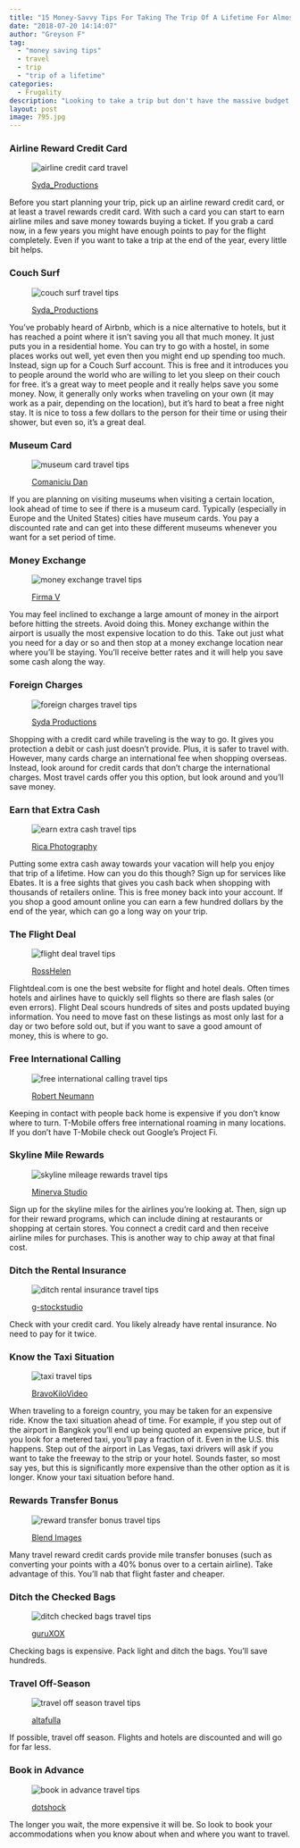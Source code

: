 ```yaml
---
title: "15 Money-Savvy Tips For Taking The Trip Of A Lifetime For Almost Nothing"
date: "2018-07-20 14:14:07"
author: "Greyson F"
tag:
  - "money saving tips"
  - travel
  - trip
  - "trip of a lifetime"
categories:
  - Frugality
description: "Looking to take a trip but don't have the massive budget to do it? Well, there are plenty of options available to cut the cost. Here are 15 tips to do so."
layout: post
image: 795.jpg
---
```


### Airline Reward Credit Card

<figure aria-describedby="caption-attachment-4547" class="wp-caption alignnone" id="attachment_4547" style="width: 700px">

![airline credit card travel](/posts/469.jpg)<figcaption class="wp-caption-text" id="caption-attachment-4547">[Syda_Productions](http://www.shutterstock.com/pic-209220469/stock-photo-christmas-x-mas-sale-banking-and-travel-concept-smiling-woman-in-red-dress-with-us-dollar.html)</figcaption></figure>

Before you start planning your trip, pick up an airline reward credit card, or at least a travel rewards credit card. With such a card you can start to earn airline miles and save money towards buying a ticket. If you grab a card now, in a few years you might have enough points to pay for the flight completely. Even if you want to take a trip at the end of the year, every little bit helps.

### Couch Surf

<figure aria-describedby="caption-attachment-4548" class="wp-caption alignnone" id="attachment_4548" style="width: 700px">

![couch surf travel tips](/posts/372.jpg)<figcaption class="wp-caption-text" id="caption-attachment-4548">[Syda_Productions](http://www.shutterstock.com/pic-307340372/stock-photo-people-rest-comfort-and-leisure-concept-african-american-young-woman-sleeping-on-sofa-at-home.html)</figcaption></figure>

You’ve probably heard of Airbnb, which is a nice alternative to hotels, but it has reached a point where it isn’t saving you all that much money. It just puts you in a residential home. You can try to go with a hostel, in some places works out well, yet even then you might end up spending too much. Instead, sign up for a Couch Surf account. This is free and it introduces you to people around the world who are willing to let you sleep on their couch for free. it’s a great way to meet people and it really helps save you some money. Now, it generally only works when traveling on your own (it may work as a pair, depending on the location), but it’s hard to beat a free night stay. It is nice to toss a few dollars to the person for their time or using their shower, but even so, it’s a great deal.

### Museum Card

<figure aria-describedby="caption-attachment-4549" class="wp-caption alignnone" id="attachment_4549" style="width: 700px">

![museum card travel tips](/posts/276.jpg)<figcaption class="wp-caption-text" id="caption-attachment-4549">[Comaniciu Dan](https://www.shutterstock.com/image-photo/women-sitting-on-bench-art-gallery-154949276)</figcaption></figure>

If you are planning on visiting museums when visiting a certain location, look ahead of time to see if there is a museum card. Typically (especially in Europe and the United States) cities have museum cards. You pay a discounted rate and can get into these different museums whenever you want for a set period of time.

### Money Exchange

<figure aria-describedby="caption-attachment-4550" class="wp-caption alignnone" id="attachment_4550" style="width: 700px">

![money exchange travel tips](/posts/971.jpg)<figcaption class="wp-caption-text" id="caption-attachment-4550">[Firma V](https://www.shutterstock.com/image-photo/young-woman-man-clothes-shop-over-250571971?src=GEe5vN2fl0TckZqMJ1Ob8g-1-95)

</figcaption></figure>

You may feel inclined to exchange a large amount of money in the airport before hitting the streets. Avoid doing this. Money exchange within the airport is usually the most expensive location to do this. Take out just what you need for a day or so and then stop at a money exchange location near where you’ll be staying. You’ll receive better rates and it will help you save some cash along the way.

### Foreign Charges

<figure aria-describedby="caption-attachment-4551" class="wp-caption alignnone" id="attachment_4551" style="width: 700px">

![foreign charges travel tips](/posts/946.jpg)<figcaption class="wp-caption-text" id="caption-attachment-4551">[Syda Productions](https://www.shutterstock.com/image-photo/people-holidays-tourism-travel-sale-concept-448374946?src=ZZqWrMtdiCQEjFk0_0YMVA-1-1)</figcaption></figure>

Shopping with a credit card while traveling is the way to go. It gives you protection a debit or cash just doesn’t provide. Plus, it is safer to travel with. However, many cards charge an international fee when shopping overseas. Instead, look around for credit cards that don’t charge the international charges. Most travel cards offer you this option, but look around and you’ll save money.

### Earn that Extra Cash

<figure aria-describedby="caption-attachment-4552" class="wp-caption alignnone" id="attachment_4552" style="width: 700px">

![earn extra cash travel tips](/posts/914.jpg)<figcaption class="wp-caption-text" id="caption-attachment-4552">[Rica Photography](https://www.shutterstock.com/image-photo/businessman-communicating-via-internet-isolated-on-146559914?src=Gj5F82QRrA0YrB0kWa9LSQ-1-63)

</figcaption></figure>

Putting some extra cash away towards your vacation will help you enjoy that trip of a lifetime. How can you do this though? Sign up for services like Ebates. It is a free sights that gives you cash back when shopping with thousands of retailers online. This is free money back into your account. If you shop a good amount online you can earn a few hundred dollars by the end of the year, which can go a long way on your trip.

### The Flight Deal

<figure aria-describedby="caption-attachment-4553" class="wp-caption alignnone" id="attachment_4553" style="width: 700px">

![flight deal travel tips](/posts/064.jpg)<figcaption class="wp-caption-text" id="caption-attachment-4553">[RossHelen](https://www.shutterstock.com/image-photo/elegant-business-couple-baggage-getting-on-595303064)

</figcaption></figure>

Flightdeal.com is one the best website for flight and hotel deals. Often times hotels and airlines have to quickly sell flights so there are flash sales (or even errors). Flight Deal scours hundreds of sites and posts updated buying information. You need to move fast on these listings as most only last for a day or two before sold out, but if you want to save a good amount of money, this is where to go.

### Free International Calling

<figure aria-describedby="caption-attachment-4554" class="wp-caption alignnone" id="attachment_4554" style="width: 700px">

![free international calling travel tips](/posts/034.jpg)<figcaption class="wp-caption-text" id="caption-attachment-4554">[Robert Neumann](https://www.shutterstock.com/image-photo/young-blond-woman-called-her-smartphone-114582034)</figcaption></figure>

Keeping in contact with people back home is expensive if you don’t know where to turn. T-Mobile offers free international roaming in many locations. If you don’t have T-Mobile check out Google’s Project Fi.

### Skyline Mile Rewards

<figure aria-describedby="caption-attachment-4555" class="wp-caption alignnone" id="attachment_4555" style="width: 700px">

![skyline mileage rewards travel tips](/posts/396.jpg)<figcaption class="wp-caption-text" id="caption-attachment-4555">[Minerva Studio](https://www.shutterstock.com/image-photo/couple-toasting-wineglasses-luxury-restaurant-focus-420835396?src=hIPPbiPJeYeLaA0Er8i91w-1-17)</figcaption></figure>

Sign up for the skyline miles for the airlines you’re looking at. Then, sign up for their reward programs, which can include dining at restaurants or shopping at certain stores. You connect a credit card and then receive airline miles for purchases. This is another way to chip away at that final cost.

### Ditch the Rental Insurance

<figure aria-describedby="caption-attachment-4556" class="wp-caption alignnone" id="attachment_4556" style="width: 700px">

![ditch rental insurance travel tips](/posts/1022.jpg)<figcaption class="wp-caption-text" id="caption-attachment-4556">[g-stockstudio](http://www.shutterstock.com/pic-218931022/stock-photo-enjoying-road-trip-together-beautiful-young-couple-enjoying-road-trip-in-their-convertible-and.html)</figcaption></figure>

Check with your credit card. You likely already have rental insurance. No need to pay for it twice.

### Know the Taxi Situation

<figure aria-describedby="caption-attachment-4557" class="wp-caption alignnone" id="attachment_4557" style="width: 700px">

![taxi travel tips](/posts/154.jpg)<figcaption class="wp-caption-text" id="caption-attachment-4557">[BravoKiloVideo](https://www.shutterstock.com/image-photo/young-female-business-woman-hail-cab-509994154?src=oU9Lfdd-j14_ikanmoRBOg-1-94)</figcaption></figure>

When traveling to a foreign country, you may be taken for an expensive ride. Know the taxi situation ahead of time. For example, if you step out of the airport in Bangkok you’ll end up being quoted an expensive price, but if you look for a metered taxi, you’ll pay a fraction of it. Even in the U.S. this happens. Step out of the airport in Las Vegas, taxi drivers will ask if you want to take the freeway to the strip or your hotel. Sounds faster, so most say yes, but this is significantly more expensive than the other option as it is longer. Know your taxi situation before hand.

### Rewards Transfer Bonus

<figure aria-describedby="caption-attachment-4558" class="wp-caption alignnone" id="attachment_4558" style="width: 700px">

![reward transfer bonus travel tips](/posts/724.jpg)<figcaption class="wp-caption-text" id="caption-attachment-4558">[Blend Images](https://www.shutterstock.com/image-photo/couple-on-vacation-leaving-airplane-632989724?src=GMIMf8yscfsFY87EAkrxcQ-1-16)

</figcaption></figure>

Many travel reward credit cards provide mile transfer bonuses (such as converting your points with a 40% bonus over to a certain airline). Take advantage of this. You’ll nab that flight faster and cheaper.

### Ditch the Checked Bags

<figure aria-describedby="caption-attachment-4559" class="wp-caption alignnone" id="attachment_4559" style="width: 700px">

![ditch checked bags travel tips](/posts/049.jpg)<figcaption class="wp-caption-text" id="caption-attachment-4559">[guruXOX](https://www.shutterstock.com/image-photo/happy-tourists-holding-tickets-holiday-445725049?src=3ON7Nsneis2J5B2Sdi3QJA-1-40)</figcaption></figure>

Checking bags is expensive. Pack light and ditch the bags. You’ll save hundreds.

### Travel Off-Season

<figure aria-describedby="caption-attachment-4560" class="wp-caption alignnone" id="attachment_4560" style="width: 700px">

![travel off season travel tips](/posts/795.jpg)<figcaption class="wp-caption-text" id="caption-attachment-4560">[altafulla](http://www.shutterstock.com/pic-114133795/stock-photo-happy-autumn-fall-couple-showing-with-outstretched-arms.html)

</figcaption></figure>

If possible, travel off season. Flights and hotels are discounted and will go for far less.

### Book in Advance

<figure aria-describedby="caption-attachment-4561" class="wp-caption alignnone" id="attachment_4561" style="width: 700px">

![book in advance travel tips](/posts/282.jpg)<figcaption class="wp-caption-text" id="caption-attachment-4561">[dotshock](https://www.shutterstock.com/image-photo/young-beautiful-couple-bathrobes-enjoying-morning-628805282?src=BNItBl6TtCJ1fgQSSwOiNw-1-66)</figcaption></figure>

The longer you wait, the more expensive it will be. So look to book your accommodations when you know about when and where you want to travel.
